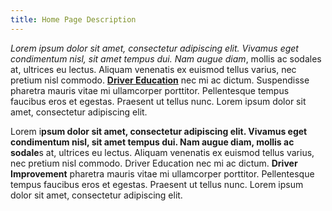 ```yaml
---
title: Home Page Description
---
```

*Lorem ipsum dolor sit amet, consectetur adipiscing elit. Vivamus eget condimentum nisl, sit amet tempus dui. Nam augue diam*, mollis ac sodales at, ultrices eu lectus. Aliquam venenatis ex euismod tellus varius, nec pretium nisl commodo. **[Driver Education](www.google.com)** nec mi ac dictum. Suspendisse pharetra mauris vitae mi ullamcorper porttitor. Pellentesque tempus faucibus eros et egestas. Praesent ut tellus nunc. Lorem ipsum dolor sit amet, consectetur adipiscing elit.

Lorem i**psum dolor sit amet, consectetur adipiscing elit. Vivamus eget condimentum nisl, sit amet tempus dui. Nam augue diam, mollis ac sodale**s at, ultrices eu lectus. Aliquam venenatis ex euismod tellus varius, nec pretium nisl commodo. Driver Education nec mi ac dictum. **Driver Improvement** pharetra mauris vitae mi ullamcorper porttitor. Pellentesque tempus faucibus eros et egestas. Praesent ut tellus nunc. Lorem ipsum dolor sit amet, consectetur adipiscing elit.